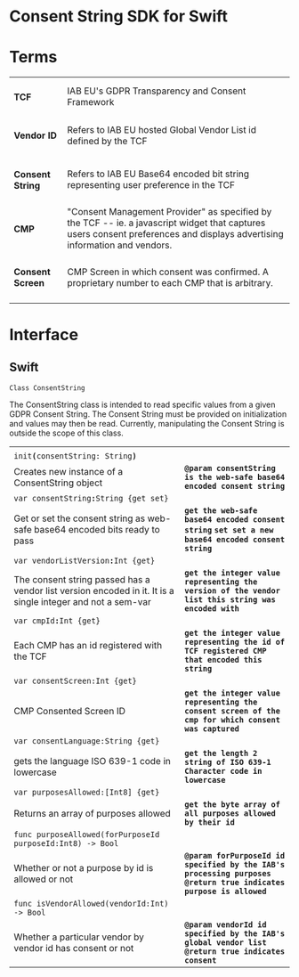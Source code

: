 # Consent String SDK for Swift

# Terms


<table>
  <tr>
   <td>
<h4>TCF</h4>


   </td>
   <td>IAB EU's GDPR Transparency and Consent Framework
   </td>
  </tr>
  <tr>
   <td>
<h4>Vendor ID</h4>


   </td>
   <td>Refers to IAB EU hosted Global Vendor List id defined by the TCF
   </td>
  </tr>
  <tr>
   <td>
<h4>Consent String</h4>


   </td>
   <td>Refers to IAB EU Base64 encoded bit string representing user preference in the TCF
   </td>
  </tr>
  <tr>
   <td>
<h4>CMP</h4>


   </td>
   <td>"Consent Management Provider" as specified by the TCF -- ie. a javascript widget that captures users consent preferences and displays advertising information and vendors.
   </td>
  </tr>
  <tr>
   <td>
<h4>Consent Screen</h4>


   </td>
   <td>CMP Screen in which consent was confirmed.  A proprietary number to each CMP that is arbitrary.
   </td>
  </tr>
</table>



# Interface

## Swift


```
Class ConsentString
```


The ConsentString class is intended to read specific values from a given GDPR Consent String.  The Consent String must be provided on initialization and values may then be read.  Currently, manipulating the Consent String is outside the scope of this class.


<table>
  <tr>
   <td>
   </td>
   <td>
   </td>
  </tr>
  <tr>
   <td><code>init<strong>(</strong>consentString:<strong> </strong>String<strong>)</strong></code>
   </td>
   <td>
   </td>
  </tr>
  <tr>
   <td>Creates new instance of a ConsentString object
   </td>
   <td><strong><code>@param consentString is the web-safe base64 encoded consent string</code></strong>
   </td>
  </tr>
  <tr>
   <td><code>var<strong> </strong>consentString<strong>:</strong>String<strong> </strong>{get set}</code>
   </td>
   <td>
   </td>
  </tr>
  <tr>
   <td>Get or set the consent string as web-safe base64 encoded bits ready to pass
   </td>
   <td><strong><code>get the web-safe base64 encoded consent string</code></strong>
<strong><code>set set a new base64 encoded consent string</code></strong>
   </td>
  </tr>
  <tr>
   <td><code>var<strong> </strong>vendorListVersion<strong>:</strong>Int<strong> </strong>{get}</code>
   </td>
   <td>
   </td>
  </tr>
  <tr>
   <td>The consent string passed has a vendor list version encoded in it.  It is a single integer and not a sem-var
   </td>
   <td><strong><code>get the integer value representing the version of the vendor list this string was encoded with</code></strong>
   </td>
  </tr>
  <tr>
   <td><code>var<strong> </strong>cmpId<strong>:</strong>Int<strong> </strong>{get}</code>
   </td>
   <td>
   </td>
  </tr>
  <tr>
   <td>Each CMP has an id registered with the TCF
   </td>
   <td><strong><code>get the integer value representing the id of TCF registered CMP that encoded this string</code></strong>
   </td>
  </tr>
  <tr>
   <td><code>var<strong> </strong>consentScreen:Int<strong> </strong>{get}</code>
   </td>
   <td>
   </td>
  </tr>
  <tr>
   <td>CMP Consented Screen ID
   </td>
   <td><strong><code>get the integer value representing the consent screen of the cmp for which consent was captured</code></strong>
   </td>
  </tr>
  <tr>
   <td><code>var<strong> </strong>consentLanguage:String<strong> </strong>{get}</code>
   </td>
   <td>
   </td>
  </tr>
  <tr>
   <td>gets the language ISO 639-1 code in lowercase
   </td>
   <td><strong><code>get the length 2 string of ISO 639-1 Character code in lowercase</code></strong>
   </td>
  </tr>
  <tr>
   <td><code>var<strong> </strong>purposesAllowed:[Int8]<strong> </strong>{get}</code>
   </td>
   <td>
   </td>
  </tr>
  <tr>
   <td>Returns an array of purposes allowed
   </td>
   <td><strong><code>get the byte array of all purposes allowed by their id</code></strong>
   </td>
  </tr>
  <tr>
   <td><code>func<strong> </strong>purposeAllowed(forPurposeId purposeId:Int8)<strong> </strong>-> Bool</code>
   </td>
   <td>
   </td>
  </tr>
  <tr>
   <td>Whether or not a purpose by id is allowed or not
   </td>
   <td><strong><code>@param forPurposeId id specified by the IAB's processing purposes</code></strong>
<strong><code>@return true indicates purpose is allowed</code></strong>
   </td>
  </tr>
  <tr>
   <td><code>func<strong> </strong>isVendorAllowed(vendorId:Int)<strong> </strong>-> Bool</code>
   </td>
   <td>
   </td>
  </tr>
  <tr>
   <td>Whether a particular vendor by vendor id has consent or not
   </td>
   <td><strong><code>@param vendorId id specified by the IAB's global vendor list</code></strong>
<strong><code>@return true indicates consent</code></strong>
   </td>
  </tr>
</table>
